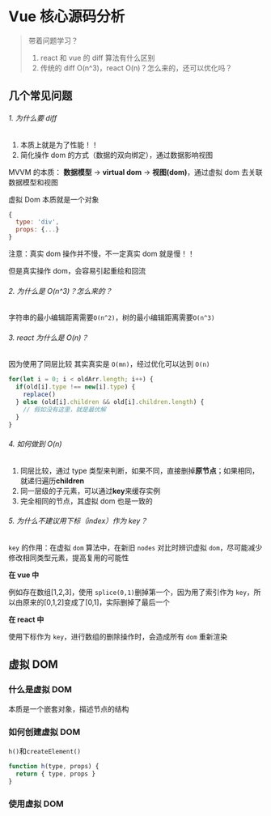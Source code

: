 # Vue 核心源码分析

> 带着问题学习？
>
> 1. react 和 vue 的 diff 算法有什么区别
> 2. 传统的 diff O(n^3)，react O(n)？怎么来的，还可以优化吗？

## 几个常见问题

###### 1. 为什么要 diff

1. 本质上就是为了性能！！
2. 简化操作 dom 的方式（数据的双向绑定），通过数据影响视图

MVVM 的本质： **数据模型** -> **virtual dom** -> **视图(dom)**，通过虚拟 dom 去关联数据模型和视图

虚拟 Dom 本质就是一个对象

```js
{
  type: 'div',
  props: {...}
}
```

注意：真实 dom 操作并不慢，不一定真实 dom 就是慢！！

但是真实操作 dom，会容易引起重绘和回流

###### 2. 为什么是 O(n^3)？怎么来的？

字符串的最小编辑距离需要`O(n^2)`，树的最小编辑距离需要`O(n^3)`

###### 3. react 为什么是 O(n)？

因为使用了同层比较
其实真实是 `O(mn)`，经过优化可以达到 `O(n)`

```js
for(let i = 0; i < oldArr.length; i++) {
  if(old[i].type !== new[i].type) {
    replace()
  } else (old[i].children && old[i].children.length) {
    // 假如没有这里，就是最优解
  }
}
```

###### 4. 如何做到 O(n)

1. 同层比较，通过 type 类型来判断，如果不同，直接删掉**原节点**；如果相同，就递归遍历**children**
2. 同一层级的子元素，可以通过**key**来缓存实例
3. 完全相同的节点，其虚拟 dom 也是一致的

###### 5. 为什么不建议用下标（index）作为 key？

`key` 的作用：在虚拟 `dom` 算法中，在新旧 `nodes` 对比时辨识虚拟 `dom`，尽可能减少修改相同类型元素，提高复用的可能性

**在 vue 中**

例如存在数组[1,2,3]，使用 `splice(0,1)`删掉第一个，因为用了索引作为 `key`，所以由原来的[0,1,2]变成了[0,1]，实际删掉了最后一个

**在 react 中**

使用下标作为 `key`，进行数组的删除操作时，会造成所有 `dom` 重新渲染

## 虚拟 DOM

### 什么是虚拟 DOM

本质是一个嵌套对象，描述节点的结构

### 如何创建虚拟 DOM

`h()`和`createElement()`

```js
function h(type, props) {
  return { type, props }
}
```

### 使用虚拟 DOM
